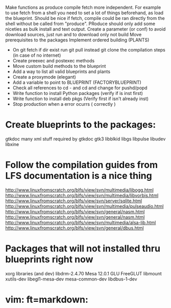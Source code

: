 Make functions as produce compile fetch more independent. For example to use fetch from a shell you need to set a lot of things beforehand, as load the blueprint. Should be nice if fetch, compile could be ran directly from the shell without be called from "produce". PRoduce should only add some niceties as bulk install and text output.
 Create a parameter (or conf) to avoid download sources, just run
 and to download only not build
 Move prerequisites to the packages
 Implement ordered building (PLANTS)
 - On git fetch if dir exist run git pull instead git clone
 the compilation steps (in case of no internet)
 - Create preexec and postexec methods
 - Move custom build methods to the blueprint
 - Add a way to list all valid blueprints and plants
 - Create a proxymode (elegant)
 - Add a variable to point to BLUEPRINT (FACTORYBLUEPRINT)
 - Check all references to cd - and cd and change for pushd/popd
 - Write function to install Python packages (verify if is inst first)
 - Write function to install deb pkgs (Verify first if isn't already inst)
 - Stop production when a error ocurrs ( correctly )

 Create blueprints to the packages:
 ======================================================================
 gtkdoc
 many xml stuff required by gtkdoc
 gtk3
 libblkid
 libgs
 libpulse
 libudev
 libxine

 Follow the compilation guides from LFS documentation is a nice thing
 ======================================================================
 http://www.linuxfromscratch.org/blfs/view/svn/multimedia/libogg.html
 http://www.linuxfromscratch.org/blfs/view/svn/multimedia/libvorbis.html
 http://www.linuxfromscratch.org/blfs/view/svn/server/sqlite.html
 http://www.linuxfromscratch.org/blfs/view/svn/multimedia/pulseaudio.html
 http://www.linuxfromscratch.org/blfs/view/svn/general/nasm.html
 http://www.linuxfromscratch.org/blfs/view/svn/general/nasm.html
 http://www.linuxfromscratch.org/blfs/view/svn/multimedia/alsa-lib.html
 http://www.linuxfromscratch.org/blfs/view/svn/general/dbus.html

 Packages that will not installed thru blueprints right now
 ======================================================================
 xorg libraries (and dev)
 libdrm-2.4.70
 Mesa 12.0.1
 GLU
 FreeGLUT
 libmount
 xutils-dev
 libegl1-mesa-dev
 mesa-common-dev
 libdbus-1-dev

 # vim: ft=markdown:

